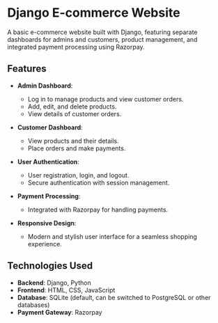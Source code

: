 # Django E-commerce Website

A basic e-commerce website built with Django, featuring separate dashboards for admins and customers, product management, and integrated payment processing using Razorpay.

## Features

- **Admin Dashboard**: 
  - Log in to manage products and view customer orders.
  - Add, edit, and delete products.
  - View details of customer orders.

- **Customer Dashboard**:
  - View products and their details.
  - Place orders and make payments.

- **User Authentication**:
  - User registration, login, and logout.
  - Secure authentication with session management.

- **Payment Processing**:
  - Integrated with Razorpay for handling payments.

- **Responsive Design**:
  - Modern and stylish user interface for a seamless shopping experience.

## Technologies Used

- **Backend**: Django, Python
- **Frontend**: HTML, CSS, JavaScript
- **Database**: SQLite (default, can be switched to PostgreSQL or other databases)
- **Payment Gateway**: Razorpay
